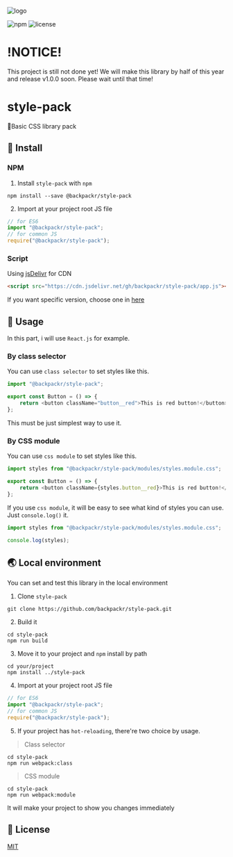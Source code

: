 ![logo](https://image.idus.com/static/backpackr.png)

![npm](https://img.shields.io/npm/v/@backpackr/style-pack?color=%23e6524b)
![license](https://img.shields.io/github/license/backpackr/style-pack)

# !NOTICE!

This project is still not done yet! We will make this library by half of this year and release v1.0.0 soon. Please wait until that time!

# style-pack

🐺Basic CSS library pack

## 💾 Install

### NPM

1. Install `style-pack` with `npm`

```
npm install --save @backpackr/style-pack
```

2. Import at your project root JS file

```javascript
// for ES6
import "@backpackr/style-pack";
// for common JS
require("@backpackr/style-pack");
```

### Script

Using [jsDelivr](https://www.jsdelivr.com/) for CDN

```html
<script src="https://cdn.jsdelivr.net/gh/backpackr/style-pack/app.js"></script>
```

If you want specific version, choose one in [here](https://github.com/backpackr/style-pack/releases)

## 🧰 Usage

In this part, i will use `React.js` for example.

### By class selector

You can use `class selector` to set styles like this.

```javascript
import "@backpackr/style-pack";

export const Button = () => {
    return <button className="button__red">This is red button!</button>;
};
```

This must be just simplest way to use it.

### By CSS module

You can use `css module` to set styles like this.

```javascript
import styles from "@backpackr/style-pack/modules/styles.module.css";

export const Button = () => {
    return <button className={styles.button__red}>This is red button!</button>;
};
```

If you use `css module`, it will be easy to see what kind of styles you can use. Just `console.log()` it.

```javascript
import styles from "@backpackr/style-pack/modules/styles.module.css";

console.log(styles);
```

## 🌏 Local environment

You can set and test this library in the local environment

1. Clone `style-pack`

```
git clone https://github.com/backpackr/style-pack.git
```

2. Build it

```
cd style-pack
npm run build
```

3. Move it to your project and `npm` install by path

```
cd your/project
npm install ../style-pack
```

4. Import at your project root JS file

```javascript
// for ES6
import "@backpackr/style-pack";
// for common JS
require("@backpackr/style-pack");
```

5. If your project has `hot-reloading`, there're two choice by usage.

> Class selector

```
cd style-pack
npm run webpack:class
```

> CSS module

```
cd style-pack
npm run webpack:module
```

It will make your project to show you changes immediately

## 📜 License

[MIT](https://github.com/backpackr/style-pack/blob/master/LICENSE)

